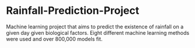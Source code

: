 # Rainfall-Prediction-Project
Machine learning project that aims to predict the existence of rainfall on a given day given biological factors. Eight different machine learning methods were used and over 800,000 models fit.
